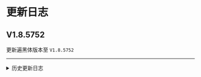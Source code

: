 
# 更新日志

## V1.8.5752

更新遍黑体版本至 ```V1.8.5752```

---

<details><summary>历史更新日志</summary>

## V1.8.5746

更新遍黑体版本至 ```V1.8.5746```

## V0.8.5744

更新遍黑体版本至 ```V0.8.5744```

## V0.8.5741

更新遍黑体版本至 ```V0.8.5741```

## V0.8.5730

更新遍黑体版本至 ```V0.8.5730```

## V0.8.5727

更新遍黑体版本至 ```V0.8.5727```

## V0.7.5720

初次发布。

遍黑体版本：```V0.7.5720```

</details>
